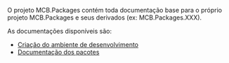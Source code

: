 O projeto MCB.Packages contém toda documentação base para o próprio projeto MCB.Packages e seus derivados (ex: MCB.Packages.XXX).

As documentações disponíveis são:

- [Criação do ambiente de desenvolvimento](environment-setup.md)
- [Documentação dos pacotes](packages-documentation.md)
